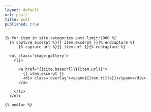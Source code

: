 ```yaml
---
layout: default
url: post/
title: post
published: true
---
```


<style>
.image-gallery {
  display: flex;
  flex-wrap: wrap;
  gap: 10px;
}

.image-gallery > li {
  flex-grow: 1;
  height: 300px;
  cursor: pointer;
  position: relative;
}

.image-gallery li img {
  object-fit: cover;
  width: 100%;
  height: 100%;
  vertical-align: middle;
  border-radius: 5px;
} 

.image-gallery::after {
  content: "";
  flex-grow: 999;
}
</style>


<div class='col12' style='padding-bottom:6em;'>

  <div class='splash'> 

    {% for item in site.categories.post limit:1000 %}
      {% capture excerpt %}{{ item.excerpt }}{% endcapture %}
    	  {% capture url %}{{ item.url }}{% endcapture %}
    
      <ul class='image-gallery'>
        <li>
      
          <a href="{{site.baseurl}}{{item.url}}">
            {{ item.excerpt }}
            <div class='overlay'><span>{{item.title}}</span></div>
          </a>
        
        </li>
      </ul>
      
    {% endfor %}
    
  </div> <!-- /.container -->

</div> <!-- /.col12 -->